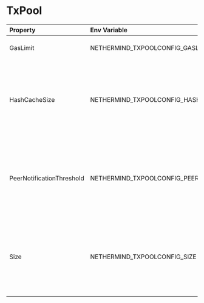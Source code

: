 # TxPool



| Property | Env Variable | Description | Default |
| :--- | :--- | :--- | :--- |
| GasLimit | NETHERMIND_TXPOOLCONFIG_GASLIMIT | Max transaction gas allowed. | null |
| HashCacheSize | NETHERMIND_TXPOOLCONFIG_HASHCACHESIZE | Max number of cached hashes of already known transactions.It is set automatically by the memory hint. | 524288 |
| PeerNotificationThreshold | NETHERMIND_TXPOOLCONFIG_PEERNOTIFICATIONTHRESHOLD | Defines average percent of tx hashes from persistent broadcast send to peer together with hashes of last added txs. | 1 |
| Size | NETHERMIND_TXPOOLCONFIG_SIZE | Max number of transactions held in mempool (more transactions in mempool mean more memory used | 2048 |
